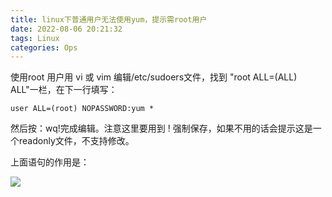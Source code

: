 ```yaml
---
title: linux下普通用户无法使用yum，提示需root用户
date: 2022-08-06 20:21:32
tags: Linux
categories: Ops
---
```


<!-- more -->

使用root 用户用 vi 或 vim 编辑/etc/sudoers文件，找到 "root ALL=(ALL) ALL"一栏，在下一行填写：

```
user ALL=(root) NOPASSWORD:yum *
```

然后按：wq!完成编辑。注意这里要用到 ! 强制保存，如果不用的话会提示这是一个readonly文件，不支持修改。

上面语句的作用是：

![](https://blog-cnd-1307088890.cos.ap-guangzhou.myqcloud.com/20220806202154.png)

 
